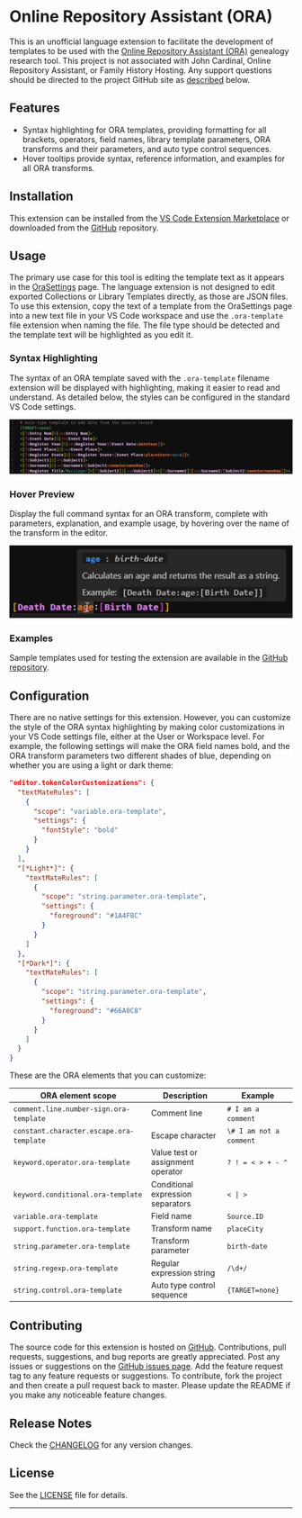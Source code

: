 # Online Repository Assistant (ORA)

This is an unofficial language extension to facilitate the development of templates to be used with the [Online Repository Assistant (ORA)](https://ora-extension.com/) genealogy research tool. This project is not associated with John Cardinal, Online Repository Assistant, or Family History Hosting. Any support questions should be directed to the project GitHub site as [described](#contributing) below.

## Features

- Syntax highlighting for ORA templates, providing formatting for all brackets, operators, field names, library template parameters, ORA transforms and their parameters, and auto type control sequences.
- Hover tooltips provide syntax, reference information, and examples for all ORA transforms.

## Installation

This extension can be installed from the [VS Code Extension Marketplace](https://marketplace.visualstudio.com/items?itemName=trdischat.ora-template) or downloaded from the [GitHub](https://github.com/trdischat/ora-syntax) repository.

## Usage

The primary use case for this tool is editing the template text as it appears in the [OraSettings](https://ora-extension.com/en/ora-settings.htm) page. The language extension is not designed to edit exported Collections or Library Templates directly, as those are JSON files. To use this extension, copy the text of a template from the OraSettings page into a new text file in your VS Code workspace and use the `.ora-template` file extension when naming the file. The file type should be detected and the template text will be highlighted as you edit it.

### Syntax Highlighting

The syntax of an ORA template saved with the `.ora-template` filename extension will be displayed with highlighting, making it easier to read and understand. As detailed below, the styles can be configured in the standard VS Code settings.

![Syntax Highlighting](./images/highlight.png)

### Hover Preview

Display the full command syntax for an ORA transform, complete with parameters, explanation, and example usage, by hovering over the name of the transform in the editor.

![Hover Information](./images/hover.png)

### Examples

Sample templates used for testing the extension are available in the [GitHub repository](https://github.com/trdischat/ora-syntax/tree/master/samples).

## Configuration

There are no native settings for this extension. However, you can customize the style of the ORA syntax highlighting by making color customizations in your VS Code settings file, either at the User or Workspace level. For example, the following settings will make the ORA field names bold, and the ORA transform parameters two different shades of blue, depending on whether you are using a light or dark theme:

```json
"editor.tokenColorCustomizations": {
  "textMateRules": [
    {
      "scope": "variable.ora-template",
      "settings": {
        "fontStyle": "bold"
      }
    }
  ],
  "[*Light*]": {
    "textMateRules": [
      {
        "scope": "string.parameter.ora-template",
        "settings": {
          "foreground": "#1A4F8C"
        }
      }
    ]
  },
  "[*Dark*]": {
    "textMateRules": [
      {
        "scope": "string.parameter.ora-template",
        "settings": {
          "foreground": "#66A0C8"
        }
      }
    ]
  }
}
```

These are the ORA elements that you can customize:

| ORA element scope | Description | Example |
| --- | --- | --- |
| `comment.line.number-sign.ora-template` | Comment line | `# I am a comment` |
| `constant.character.escape.ora-template` | Escape character | `\# I am not a comment` |
| `keyword.operator.ora-template` | Value test or assignment operator | `? ! = < > + - ^` |
| `keyword.conditional.ora-template` | Conditional expression separators | `< \| >` |
| `variable.ora-template` | Field name | `Source.ID` |
| `support.function.ora-template` | Transform name | `placeCity` |
| `string.parameter.ora-template` | Transform parameter | `birth-date` |
| `string.regexp.ora-template` | Regular expression string | `/\d+/` |
| `string.control.ora-template` | Auto type control sequence | `{TARGET=none}` |

## Contributing

The source code for this extension is hosted on [GitHub](https://github.com/trdischat/ora-syntax). Contributions, pull requests, suggestions, and bug reports are greatly appreciated. Post any issues or suggestions on the [GitHub issues page](https://github.com/trdischat/ora-syntax/issues). Add the feature request tag to any feature requests or suggestions. To contribute, fork the project and then create a pull request back to master. Please update the README if you make any noticeable feature changes.

## Release Notes

Check the [CHANGELOG](https://github.com/trdischat/ora-syntax/blob/master/CHANGELOG.md) for any version changes.

## License

See the [LICENSE](https://github.com/trdischat/ora-syntax/blob/master/LICENSE.md) file for details.

---
